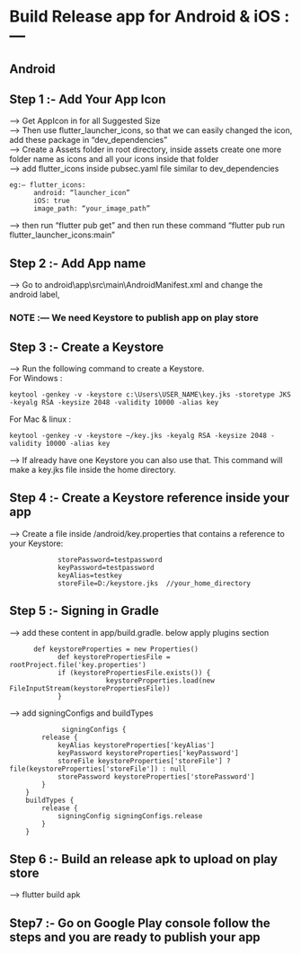 # Build Release app for Android & iOS :—

## Android

## Step 1 :-  Add Your App Icon

  —> Get AppIcon in for all Suggested Size<br>
  —> Then use flutter_launcher_icons, so that we can easily changed the icon, add these package in “dev_dependencies”<br>
  —> Create a Assets folder in root directory, inside assets create one more folder name as icons and all your icons inside that folder<br>
  —> add flutter_icons inside pubsec.yaml file similar to dev_dependencies<br>
  ```
  eg:— flutter_icons:
		android: “launcher_icon”
		iOS: true
		image_path: “your_image_path”
  ```
—> then run “flutter pub get” and then run these command “flutter pub run flutter_launcher_icons:main”

## Step 2 :-  Add App name
—> Go to android\app\src\main\AndroidManifest.xml and change the android label,

### NOTE :— We need Keystore to publish app on play store 

## Step 3 :- Create  a Keystore
  —> Run the following command to create a Keystore.       
 For Windows :    
```
keytool -genkey -v -keystore c:\Users\USER_NAME\key.jks -storetype JKS -keyalg RSA -keysize 2048 -validity 10000 -alias key
```
For Mac & linux :
```
keytool -genkey -v -keystore ~/key.jks -keyalg RSA -keysize 2048 -validity 10000 -alias key
```  

—> If already have one Keystore you can also use that. This command will make a key.jks file inside the home directory.

## Step 4 :- Create a Keystore reference inside your app
  —> Create a file inside <app dir>/android/key.properties that contains a reference to your Keystore:  
```
			storePassword=testpassword
			keyPassword=testpassword
			keyAlias=testkey
			storeFile=D:/keystore.jks  //your_home_directory
```
## Step 5 :- Signing in Gradle
  —> add these content in app/build.gradle.  below apply plugins section 
```
      def keystoreProperties = new Properties()
			def keystorePropertiesFile = rootProject.file('key.properties')
			if (keystorePropertiesFile.exists()) {
					    keystoreProperties.load(new FileInputStream(keystorePropertiesFile))
			}
```
—> add signingConfigs and buildTypes
```
			 signingConfigs {
        release {
            keyAlias keystoreProperties['keyAlias']
            keyPassword keystoreProperties['keyPassword']
            storeFile keystoreProperties['storeFile'] ? file(keystoreProperties['storeFile']) : null
            storePassword keystoreProperties['storePassword']
        }
    }
    buildTypes {
        release {
            signingConfig signingConfigs.release
        }
    }
```
## Step 6 :- Build an release apk to upload on play store 
—> flutter build apk 

## Step7 :- Go on Google Play console  follow the steps and you are ready to publish your app
